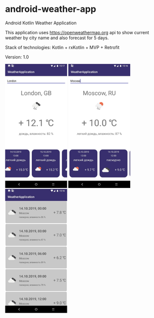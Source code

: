 # android-weather-app
Android Kotlin Weather Application

This application uses https://openweathermap.org api to show current weather by city name and also forecast for 5 days.

Stack of technologies: Kotlin + rxKotlin + MVP + Retrofit

Version: 1.0

<p>
    <img src="images/screenshot1.jpg" width="200">
    <img src="images/screenshot2.jpg" width="200">
    <img src="images/screenshot3.jpg" width="200">
</p>

